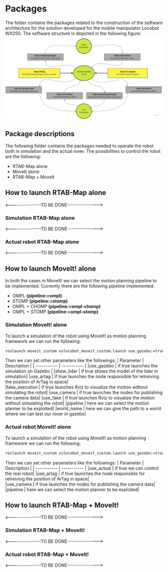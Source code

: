 # Packages
The folder contains the packages related to the construction of the software architecture for the solution developed for the mobile manipulator Locobot WX250. The software structure is depicted in the following figure:
![Software structure mobile manipulator](/Media/communication_structure.jpg "Software structure mobile manipulator")

## Package descriptions

The following folder contains the packages needed to operate the robot both in simulation and the actual rover. The possibilities to control the robot are the following:

- RTAB-Map alone
- MoveIt alone
- RTAB-Map + MoveIt

## How to launch RTAB-Map alone

<---------------TO BE DONE--------------->

### Simulation RTAB-Map alone

<---------------TO BE DONE--------------->

### Actual robot RTAB-Map alone

<---------------TO BE DONE--------------->

## How to launch MoveIt! alone

In both the cases in MoveIt! we can select the motion planning pipeline to be implemented. Currently there are the following pipeline implemented:

- OMPL **(pipeline:=ompl)**
- STOMP  **(pipeline:=stomp)**
- OMPL + CHOMP  **(pipeline:=ompl-chomp)**
- OMPL + STOMP  **(pipeline:=ompl-stomp)**

### Simulation MoveIt! alone

To launch a simulation of the robot using MoveIt! as motion planning framework we can run the following:

```bash
roslaunch moveit_custom xslocobot_moveit_custom.launch use_gazebo:=true
```

Then we can set other parameters like the followings:
| Parameter             | Description |
| -----------           | ----------- |
|use_gazebo             | if true launches the simulation on Gazebo         |
|show_lidar             | if true shows the model of the lidar in simulation|
|use_artag              | if true launches the node responsible for retreiving the position of ArTag in space|  
|fake_execution         | if true launches Rviz to visualize the motion without simulating the robot|
|use_camera             | if true launches the nodes for publishing the camera data|
|use_fake               | if true launches Rviz to visualize the motion without simulating the robot|
|pipeline               | here we can select the motion planner to be exploited|
|world_name             | here we can give the path to a world where we can test our rover in gazebo|

### Actual robot MoveIt! alone

To launch a simulation of the robot using MoveIt! as motion planning framework we can run the following:

```bash
roslaunch moveit_custom xslocobot_moveit_custom.launch use_gazebo:=true
```

Then we can set other parameters like the followings:
| Parameter             | Description |
| -----------           | ----------- |
|use_actual             | if true we can control the real robot|
|use_artag              | if true launches the node responsible for retreiving the position of ArTag in space|  
|use_camera             | if true launches the nodes for publishing the camera data|
|pipeline               | here we can select the motion planner to be exploited|

## How to launch RTAB-Map + MoveIt!

<---------------TO BE DONE--------------->

### Simulation RTAB-Map + MoveIt!

<---------------TO BE DONE--------------->

### Actual robot RTAB-Map + MoveIt!

<---------------TO BE DONE--------------->
<!-- - save_data_topic script can be implemented to read messages published on a topic and store they in a .csv file that after can be easily imported in MATLAB. Until now it is possible to read Float64 messages published on a topic. To run it just type on the terminal

  ```bash
  rosrun save_data save_data_topic.py /topic/path /path/where/save/file
  ```

In this way we will obtain a file called data_saved.csv with time as first column and msg as second

- save_data_jointstate script can be used to specifically collect data from the topic /locobot/joint_states. In this case there will be produced 2 files .csv named: 'data_saved_wheel.csv' and 'data_saved_arm.csv'. In the first one we will save the joint value for the wheels in the second one the angles (in radians) at which the arm joints are.
  
  ```bash
  rosrun save_data save_data_jointstate.py /locobot/joint_states /path/where/save/file
  ```

- To convert a .bag file previously recorded in /bags there is a simple script called FromBagToCVS.py. To run type:

  ```bash
  python3 FromBagToCVS.py /path/to/.bag/file topic/to/be/converted/
  ```

- To run a simulation in Gazebo while using MoveIt! as framework we can give as command:

  ```bash

  roslaunch nav_custom xslocobot_nav_sim_rtabmap.launch
  
  ```

  It will load as default OMPL library for motion planning. If we want to explicitly specify the motion planner we can give:

    ```bash
  
  roslaunch nav_custom xslocobot_nav_sim_rtabmap.launch pipeline:=ompl
  
  ```

  Currently is possible to select between two different motion planner: CHOMP and OMPL.
  (Currently, to make CHOMP working correclty, have to be selected "use cartesian path" and select a velocity and acceleration scaling factor equal to 0.6).
- In the folder Matlab there are two scripts useful to analyze the .csv files produced by "save_data_jointstate.py". "DirectKinematic.m" takes as input the angles in radians of the joints and gives in output the end effector position and RPY angles. Those results are then processed in "test.m" and simply plotted. -->
